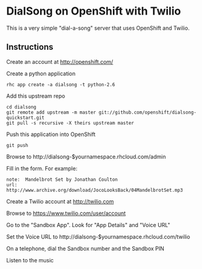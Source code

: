 DialSong on OpenShift with Twilio
=================================

This is a very simple "dial-a-song" server that uses OpenShift and Twilio.


Instructions
------------

Create an account at http://openshift.com/

Create a python application

    rhc app create -a dialsong -t python-2.6

Add this upstream repo

    cd dialsong
    git remote add upstream -m master git://github.com/openshift/dialsong-quickstart.git
    git pull -s recursive -X theirs upstream master
    
Push this application into OpenShift

    git push

Browse to http://dialsong-$yournamespace.rhcloud.com/admin

Fill in the form.  For example:

    note:  Mandelbrot Set by Jonathan Coulton
    url:  http://www.archive.org/download/JocoLooksBack/04MandelbrotSet.mp3

Create a Twilio account at http://twilio.com

Browse to https://www.twilio.com/user/account

Go to the "Sandbox App".  Look for "App Details" and "Voice URL"

Set the Voice URL to http://dialsong-$yournamespace.rhcloud.com/twilio

On a telephone, dial the Sandbox number and the Sandbox PIN

Listen to the music
